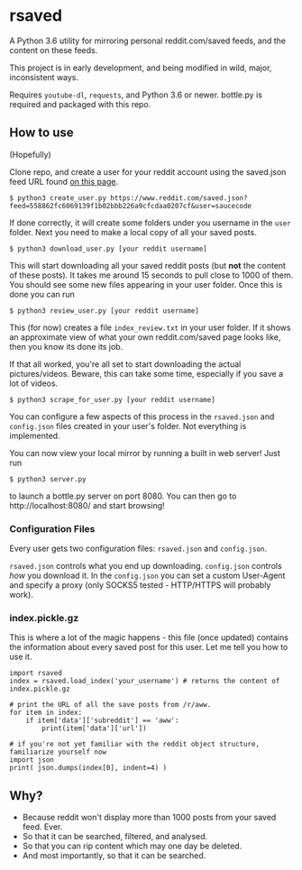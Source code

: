 rsaved
======

A Python 3.6 utility for mirroring personal reddit.com/saved feeds, and the content on these feeds.

This project is in early development, and being modified in wild, major, inconsistent ways.

Requires `youtube-dl`, `requests`, and Python 3.6 or newer. bottle.py is required and packaged with this repo.

## How to use

(Hopefully)

Clone repo, and create a user for your reddit account using the saved.json feed URL found [on this page](https://www.reddit.com/prefs/feeds/).

    $ python3 create_user.py https://www.reddit.com/saved.json?feed=558862fc6069139f1b02bbb226a9cfcdaa0207cf&user=saucecode

If done correctly, it will create some folders under you username in the `user` folder. Next you need to make a local copy of all your saved posts.

    $ python3 download_user.py [your reddit username]

This will start downloading all your saved reddit posts (but **not** the content of these posts). It takes me around 15 seconds to pull close to 1000 of them. You should see some new files appearing in your user folder. Once this is done you can run

    $ python3 review_user.py [your reddit username]

This (for now) creates a file `index_review.txt` in your user folder. If it shows an approximate view of what your own reddit.com/saved page looks like, then you know its done its job.

If that all worked, you're all set to start downloading the actual pictures/videos. Beware, this can take some time, especially if you save a lot of videos.

    $ python3 scrape_for_user.py [your reddit username]

You can configure a few aspects of this process in the `rsaved.json` and `config.json` files created in your user's folder. Not everything is implemented.

You can now view your local mirror by running a built in web server! Just run

    $ python3 server.py

to launch a bottle.py server on port 8080. You can then go to http://localhost:8080/ and start browsing!

### Configuration Files
Every user gets two configuration files: `rsaved.json` and `config.json`.

`rsaved.json` controls what you end up downloading. `config.json` controls *how* you download it. In the `config.json` you can set a custom User-Agent and specify a proxy (only SOCKS5 tested - HTTP/HTTPS will probably work).

### index.pickle.gz

This is where a lot of the magic happens - this file (once updated) contains the information about every saved post for this user. Let me tell you how to use it.

    import rsaved
    index = rsaved.load_index('your_username') # returns the content of index.pickle.gz
    
    # print the URL of all the save posts from /r/aww.
    for item in index:
        if item['data']['subreddit'] == 'aww':
            print(item['data']['url'])
    
    # if you're not yet familiar with the reddit object structure, familiarize yourself now
    import json
    print( json.dumps(index[0], indent=4) )

## Why?

 - Because reddit won't display more than 1000 posts from your saved feed. Ever.
 - So that it can be searched, filtered, and analysed.
 - So that you can rip content which may one day be deleted.
 - And most importantly, so that it can be searched.
